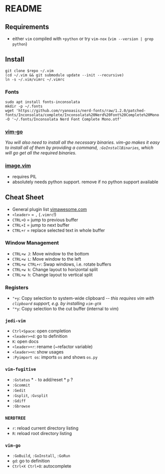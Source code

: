 # README

## Requirements

* either `vim` compiled with `+python` or try `vim-nox` (`vim --version | grep python`)

## Install

```bash:
git clone $repo ~/.vim
(cd ~/.vim && git submodule update --init --recursive)
ln -s ~/.vim/vimrc ~/.vimrc
```

### Fonts

```
sudo apt install fonts-inconsolata
mkdir -p ~/.fonts
wget 'https://github.com/ryanoasis/nerd-fonts/raw/1.2.0/patched-fonts/Inconsolata/complete/Inconsolata%20Nerd%20Font%20Complete%20Mono.otf' -O '~/.fonts/Inconsolata Nerd Font Complete Mono.otf'
```

### [vim-go](https://github.com/fatih/vim-go)

*You will also need to install all the necessary binaries. vim-go makes it easy to install all of them by providing a command, `:GoInstallBinaries`, which will go get all the required binaries.*


### [image.vim](https://github.com/ashisha/image.vim)

* requires PIL
* absolutely needs python support. remove if no python support available


## Cheat Sheet

* General plugin list [vimawesome.com](https://vimawesome.com/)
* `<leader>` = `,` (`.vimrc`!)
* `CTRL+O` = jump to previous buffer
* `CTRL+I` = jump to next buffer
* `CTRL+r` = replace selected text in whole buffer

### Window Management

* `CTRL+w J`: Move window to the bottom
* `CTRL+w L`: Move window to the left
* `CTRL+w CTRL+r`: Swap windows, i.e. rotate buffers
* `CTRL+w k`: Change layout to horizontal split
* `CTRL+w h`: Change layout to vertical split

### Registers

* `"+y`: Copy selection to system-wide clipboard -- *this requires vim with `clipboard` support, e.g. by installing `vim-gtk`*
* `"*y`: Copy selection to the cut buffer (internal to vim)


### `jedi-vim`

* `Ctrl+Space`: open completion
* `<leader>+d`: go to definition
* `K`: open docs
* `<leader>+r`: rename (~refactor variable)
* `<leader>+n`: show usages
* `:Pyimport os`: imports `os` and shows `os.py` 

### `vim-fugitive`

* `:Gstatus`
		* `-` to add/reset 
		* `p` ?
* `:Gcommit`
* `:Gedit`
* `:Gsplit`, `:Gvsplit`
* `:Gdiff`
* `:Gbrowse`

### `NERDTREE`

* `r`: reload current directory listing
* `R`: reload root directory listing

### `vim-go`

* `:GoBuild`, `:GoInstall`, `:GoRun`
* `gd`: go to definition
* `Ctrl+X Ctrl+O`: autocomplete

